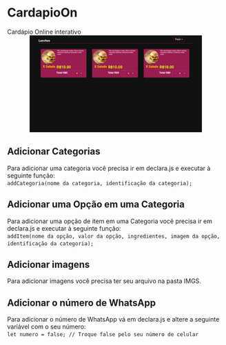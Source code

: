 <h1>CardapioOn</h1>
Cardápio Online interativo
<center>
  <img style="margin: auto;" src="previa.jpg" width="400">
</center>
<h2>Adicionar Categorias</h2>
Para adicionar uma categoria você precisa ir em declara.js e executar à seguinte função:
<br>
<code>addCategoria(nome da categoria, identificação da categoria);</code>

<h2>Adicionar uma Opção em uma Categoria</h2>
Para adicionar uma opção de item em uma Categoria você precisa ir em declara.js e executar à seguinte função:
<br>
<code>addItem(nome da opção, valor da opção, ingredientes, imagem da opção, identificação da categoria);</code>

<h2>Adicionar imagens</h2>
Para adicionar imagens você precisa ter seu arquivo na pasta IMGS.

<h2>Adicionar o número de WhatsApp</h2>
Para adicionar o número de WhatsApp vá em declara.js e altere a seguinte variável com o seu número:
<br>
<code>let numero = false; // Troque false pelo seu número de celular